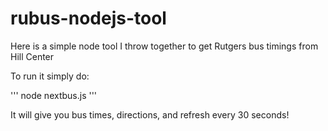 # rubus-nodejs-tool
Here is a simple node tool I throw together to get Rutgers bus timings from Hill Center

To run it simply do:

'''
node nextbus.js
'''

It will give you bus times, directions, and refresh every 30 seconds!
